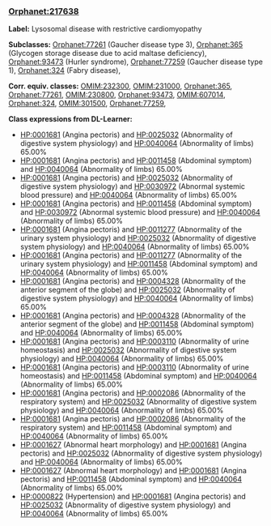 
### [Orphanet:217638](http://www.orpha.net/ORDO/Orphanet_217638)
**Label:** Lysosomal disease with restrictive cardiomyopathy

**Subclasses:** [Orphanet:77261](http://www.orpha.net/ORDO/Orphanet_77261) (Gaucher disease type 3), [Orphanet:365](http://www.orpha.net/ORDO/Orphanet_365) (Glycogen storage disease due to acid maltase deficiency), [Orphanet:93473](http://www.orpha.net/ORDO/Orphanet_93473) (Hurler syndrome), [Orphanet:77259](http://www.orpha.net/ORDO/Orphanet_77259) (Gaucher disease type 1), [Orphanet:324](http://www.orpha.net/ORDO/Orphanet_324) (Fabry disease), 

**Corr. equiv. classes:** [OMIM:232300](http://purl.obolibrary.org/obo/OMIM_232300), [OMIM:231000](http://purl.obolibrary.org/obo/OMIM_231000), [Orphanet:365](http://www.orpha.net/ORDO/Orphanet_365), [Orphanet:77261](http://www.orpha.net/ORDO/Orphanet_77261), [OMIM:230800](http://purl.obolibrary.org/obo/OMIM_230800), [Orphanet:93473](http://www.orpha.net/ORDO/Orphanet_93473), [OMIM:607014](http://purl.obolibrary.org/obo/OMIM_607014), [Orphanet:324](http://www.orpha.net/ORDO/Orphanet_324), [OMIM:301500](http://purl.obolibrary.org/obo/OMIM_301500), [Orphanet:77259](http://www.orpha.net/ORDO/Orphanet_77259), 

**Class expressions from DL-Learner:**

- [HP:0001681](http://purl.obolibrary.org/obo/HP_0001681) (Angina pectoris) and [HP:0025032](http://purl.obolibrary.org/obo/HP_0025032) (Abnormality of digestive system physiology) and [HP:0040064](http://purl.obolibrary.org/obo/HP_0040064) (Abnormality of limbs) 65.00%
- [HP:0001681](http://purl.obolibrary.org/obo/HP_0001681) (Angina pectoris) and [HP:0011458](http://purl.obolibrary.org/obo/HP_0011458) (Abdominal symptom) and [HP:0040064](http://purl.obolibrary.org/obo/HP_0040064) (Abnormality of limbs) 65.00%
- [HP:0001681](http://purl.obolibrary.org/obo/HP_0001681) (Angina pectoris) and [HP:0025032](http://purl.obolibrary.org/obo/HP_0025032) (Abnormality of digestive system physiology) and [HP:0030972](http://purl.obolibrary.org/obo/HP_0030972) (Abnormal systemic blood pressure) and [HP:0040064](http://purl.obolibrary.org/obo/HP_0040064) (Abnormality of limbs) 65.00%
- [HP:0001681](http://purl.obolibrary.org/obo/HP_0001681) (Angina pectoris) and [HP:0011458](http://purl.obolibrary.org/obo/HP_0011458) (Abdominal symptom) and [HP:0030972](http://purl.obolibrary.org/obo/HP_0030972) (Abnormal systemic blood pressure) and [HP:0040064](http://purl.obolibrary.org/obo/HP_0040064) (Abnormality of limbs) 65.00%
- [HP:0001681](http://purl.obolibrary.org/obo/HP_0001681) (Angina pectoris) and [HP:0011277](http://purl.obolibrary.org/obo/HP_0011277) (Abnormality of the urinary system physiology) and [HP:0025032](http://purl.obolibrary.org/obo/HP_0025032) (Abnormality of digestive system physiology) and [HP:0040064](http://purl.obolibrary.org/obo/HP_0040064) (Abnormality of limbs) 65.00%
- [HP:0001681](http://purl.obolibrary.org/obo/HP_0001681) (Angina pectoris) and [HP:0011277](http://purl.obolibrary.org/obo/HP_0011277) (Abnormality of the urinary system physiology) and [HP:0011458](http://purl.obolibrary.org/obo/HP_0011458) (Abdominal symptom) and [HP:0040064](http://purl.obolibrary.org/obo/HP_0040064) (Abnormality of limbs) 65.00%
- [HP:0001681](http://purl.obolibrary.org/obo/HP_0001681) (Angina pectoris) and [HP:0004328](http://purl.obolibrary.org/obo/HP_0004328) (Abnormality of the anterior segment of the globe) and [HP:0025032](http://purl.obolibrary.org/obo/HP_0025032) (Abnormality of digestive system physiology) and [HP:0040064](http://purl.obolibrary.org/obo/HP_0040064) (Abnormality of limbs) 65.00%
- [HP:0001681](http://purl.obolibrary.org/obo/HP_0001681) (Angina pectoris) and [HP:0004328](http://purl.obolibrary.org/obo/HP_0004328) (Abnormality of the anterior segment of the globe) and [HP:0011458](http://purl.obolibrary.org/obo/HP_0011458) (Abdominal symptom) and [HP:0040064](http://purl.obolibrary.org/obo/HP_0040064) (Abnormality of limbs) 65.00%
- [HP:0001681](http://purl.obolibrary.org/obo/HP_0001681) (Angina pectoris) and [HP:0003110](http://purl.obolibrary.org/obo/HP_0003110) (Abnormality of urine homeostasis) and [HP:0025032](http://purl.obolibrary.org/obo/HP_0025032) (Abnormality of digestive system physiology) and [HP:0040064](http://purl.obolibrary.org/obo/HP_0040064) (Abnormality of limbs) 65.00%
- [HP:0001681](http://purl.obolibrary.org/obo/HP_0001681) (Angina pectoris) and [HP:0003110](http://purl.obolibrary.org/obo/HP_0003110) (Abnormality of urine homeostasis) and [HP:0011458](http://purl.obolibrary.org/obo/HP_0011458) (Abdominal symptom) and [HP:0040064](http://purl.obolibrary.org/obo/HP_0040064) (Abnormality of limbs) 65.00%
- [HP:0001681](http://purl.obolibrary.org/obo/HP_0001681) (Angina pectoris) and [HP:0002086](http://purl.obolibrary.org/obo/HP_0002086) (Abnormality of the respiratory system) and [HP:0025032](http://purl.obolibrary.org/obo/HP_0025032) (Abnormality of digestive system physiology) and [HP:0040064](http://purl.obolibrary.org/obo/HP_0040064) (Abnormality of limbs) 65.00%
- [HP:0001681](http://purl.obolibrary.org/obo/HP_0001681) (Angina pectoris) and [HP:0002086](http://purl.obolibrary.org/obo/HP_0002086) (Abnormality of the respiratory system) and [HP:0011458](http://purl.obolibrary.org/obo/HP_0011458) (Abdominal symptom) and [HP:0040064](http://purl.obolibrary.org/obo/HP_0040064) (Abnormality of limbs) 65.00%
- [HP:0001627](http://purl.obolibrary.org/obo/HP_0001627) (Abnormal heart morphology) and [HP:0001681](http://purl.obolibrary.org/obo/HP_0001681) (Angina pectoris) and [HP:0025032](http://purl.obolibrary.org/obo/HP_0025032) (Abnormality of digestive system physiology) and [HP:0040064](http://purl.obolibrary.org/obo/HP_0040064) (Abnormality of limbs) 65.00%
- [HP:0001627](http://purl.obolibrary.org/obo/HP_0001627) (Abnormal heart morphology) and [HP:0001681](http://purl.obolibrary.org/obo/HP_0001681) (Angina pectoris) and [HP:0011458](http://purl.obolibrary.org/obo/HP_0011458) (Abdominal symptom) and [HP:0040064](http://purl.obolibrary.org/obo/HP_0040064) (Abnormality of limbs) 65.00%
- [HP:0000822](http://purl.obolibrary.org/obo/HP_0000822) (Hypertension) and [HP:0001681](http://purl.obolibrary.org/obo/HP_0001681) (Angina pectoris) and [HP:0025032](http://purl.obolibrary.org/obo/HP_0025032) (Abnormality of digestive system physiology) and [HP:0040064](http://purl.obolibrary.org/obo/HP_0040064) (Abnormality of limbs) 65.00%


